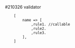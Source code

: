 #210326
    validator
        
        [
            name => [
                ,rule1. //callable
                ,rule2.
                ,rule3.
            ],
        ]
        
        
        